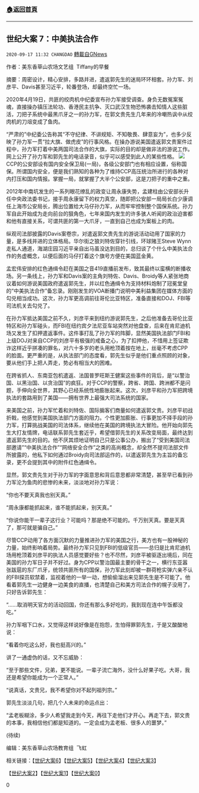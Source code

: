 ###  [:house:返回首頁](https://github.com/ourhimalayas/txt)
---

## 世纪大案 7：中美执法合作
`2020-09-17 11:32 CHANGDAO` [轉載自GNews](https://gnews.org/zh-hant/364026/)

作者：美东香草山农场文艺组  Tiffany的早餐

摘要：周密设计，精心安排，多路并进，遣返郭先生的迷局环环相套。孙力军、刘彦平、Davis甚至习近平，轮番登场，却最终空忙一场。

2020年4月19日，共匪的绞肉机中纪委宣布孙力军接受调查。身负无数冤案冤魂，直接操办镇压法轮功、香港民主抗争、灭口武汉生物恐怖袭击知情人这些脏活，刀把子系统中最黑爪牙之一的孙力军，在郭文贵先生几年来的冷嘲热讽中从绞肉机的刀俎变成了鱼肉。

“严肃的”中纪委公告称其“不守纪律、不讲规矩、不知敬畏、肆意妄为”，也多少反映了孙力军一贯“拉大旗、做虎皮”的行事风格。在操办游说美国遣返郭文贵案件过程中，孙力军打着中美两国司法合作的大旗，实际的目的却是做非法的游说工作。网上公开了孙力军和郭先生的电话录音，似乎可以感受到此人的某些性格。
![](https://s3.amazonaws.com/gnews-media-offload/wp-content/uploads/2020/09/17112836/Picture12-2.png)
CCP的公安部设有国内安全保卫局(一局)，各级公安部门也有相应设置，俗称国保。所谓国内安全，便是我们熟知的各种为了维持CCP高压统治所进行的各种对内打压和国内情报。掌握一局，就掌握了大半个公安部，这是刀把子的重中之重。

2012年中南坑发生的一系列眼花缭乱的政变让周永康失势，孟建柱由公安部长升任中央政法委书记，接手周永康留下的权力真空，随即把公安部一局局长白少康调任上海市公安局长，腾出位置给大马仔孙力军，从而牢牢控制整个国保系统。孙力军自此开始成为走向前台的狠角色，七年来国内发生的许多骇人听闻的政治迫害都和他有直接关系，可谓共匪的第一大爪牙，一直到自己也成为案板上的肉。

纵观司法部披露的Davis案卷宗，对遣返郭文贵先生的游说活动动用了国家的力量，是多线并进的立体格局。华尔街之狼刘特佐穿针引线，环球赌王Steve Wynn走私人通道，海湖庄园习近平亲自出马虽没达到目的，总归谈了个什么中美执法合作的务虚概念，以便后面的马仔打着这个旗号方便在美国蓝金黄。

孟宏伟安排的红色通缉令赶在美国之音419直播前发布，致其最终以蛮横的断播收场。另一条线上，孙力军和Davis案的主角刘特佐、Davis、Broidy等人紧张地商议着如何游说美国政府遣返郭先生，并以红色通缉令为支持材料炮制了冠冕堂皇的“中美执法合作”备忘录。刚刚发生的VOA断播门说明中美利益集团在媒体方面的勾兑相当成功。这次，孙力军更高调前往哥伦比亚特区，准备直接和DOJ、FBI等司法机关去勾兑了。

在孙力军抵达美国之前不久，刘彦平来到纽约游说郭先生，之后他准备去哥伦比亚特区和孙力军碰头，而FBI在纽约宾夕法尼亚车站突然对他盘查，后来在肯尼迪机场又发生了扣押遣返事件。这件事打乱了孙力军的阵脚，显然美国执法部门FBI和上级DOJ对来自CCP的刘彦平有极强的戒备之心，为了扣押他，不惜用上签证欺诈这样近乎拼凑的罪名，对六十多岁的老头用枪顶着按在地上，丝毫不考虑CPP的脸面。更严重的是，从执法部门的态度看，郭先生似乎是他们重点照顾的对象，要从他们手上把人弄走，势必有相当大的困难。

在跨省抓人、东南亚包机遣返、法国普罗旺斯王健案这些事件的背后，是“以警治国、以黑治国、以贪治国”的疯狂。对于CCP的警察，跨省、跨国、跨洲都不是问题，手伸向全世界，其野心已经系统性地膨胀起来。这次，刘彦平和孙力军把跨境执法的套路用到了美国——拥有世界上最强大司法系统的国家。

来美国之前，孙力军忙着和刘特佐、国际掮客们商量如何遣返郭文贵。刘彦平初战折戟，他感觉到美国执法部门方面的阻力。个性更加膨胀、行事更加不择手段的孙力军，打算挑战美国的司法体系，继续他在美国的跨境执法大冒险。他开始向郭先生大打友情牌，电话联系郭先生套近乎，希望借郭先生的关系改变局面，最终达到遣返郭先生的目的。他不厌其烦地证明自己只是公事公办，搬出了“受到美国司法部邀请”“中美执法合作”“网络安全合作”之类的高尚概念，却全然不提司法部文件所披露的，他私下如何通过Broidy向司法部运作的，以遣返郭先生为主旨的备忘录，更不会提到其中的附件红色通缉令。

显然，郭文贵先生对于孙力军的字面意思和背后意思都非常清楚，甚至早已看到孙力军沦为鱼肉的悲惨的未来，淡淡地对孙力军说：

“你也不要天真我也别天真。”

“周永康都能抓起来，谁不能抓起来，别天真。”

“你说你能干一辈子这行业？可能吗？那是绝不可能的。千万别天真。要是天真了，那可就是骗自己。”

尽管CCP动用了各方面沉默的力量推进孙力军的美国之行，美方也有一股神秘的力量，始终影响着局势。最终孙力军只见到FBI的低级官员——总归是比肯尼迪机场用枪顶着刘彦平的执法人员感觉要好些？也不尽然，刘彦平被驱逐出境后，同在美国的孙力军日子并不好过。身为CPP以警治国最主要的骨干之一，横行东亚嚣张跋扈的东厂爪牙，统领共匪所有的国保，孙力军此刻却被一群荷枪实弹六亲不认的FBI探员软禁着，监视着他的一举一动，想偷偷溜出来见郭先生是不可能了。他看着郭先生一边健身一边美食的直播，也清楚自己和美方司法合作的幌子没用了，只好告诉郭先生：

“……取消明天官方的活动回国，你还有那么多好吃的，我到现在连中午饭都没吃。”

孙力军咽下口水，又觉得这样说好像是在抱怨，生怕得罪郭先生，于是又酸酸地说：

“看着你吃这么好，我也挺高兴的。”

讲了一通虚伪的话，又不忘威胁：

“至于那些文件，兄弟，更不能说。一辈子流亡海外，没什么好果子吃。大哥，我还是希望你能成为一个正常人。”

“说真话，文贵兄，我不希望你对不起列祖列宗。”

郭先生淡淡几句，把几个人未来的命运点出：

“孟老板糊涂，多少人希望我走到今天，再往下走他们才开心。再走下去，郭文贵的本事，我相信他们都是知道的。一定会成为孟老板、很多人的噩梦。”

(待续)

编辑：美东香草山农场教育组  飞虹

相关链接：【[世纪大案6](https://gnews.org/zh-hans/359272/)】【[世纪大案5](https://gnews.org/zh-hans/351469/)】【[世纪大案4](https://gnews.org/zh-hans/344780/)】【[世纪大案3](https://gnews.org/zh-hans/343557/)】

【[世纪大案2](https://gnews.org/zh-hans/343551/)】【[世纪大案1](https://gnews.org/zh-hans/343549/)】【[世纪大案0](https://gnews.org/zh-hans/343551/)】

0
